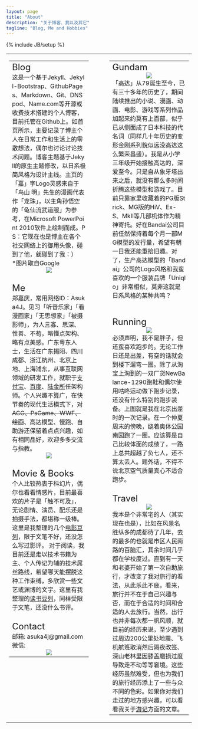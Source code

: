 ```yaml
---
layout: page
title: "About"
description: "关于博客、我以及其它"
tagline: "Blog, Me and Hobbies"
---
```

{% include JB/setup %}
<table border="0" cellpadding="0" style="word-break:break-all; word-wrap:break-all;">
<tr valign="top">
<td width="46%">
    <table>
        <tr>
        <td>
<font size="5">Blog</font></br>
这是一个基于Jekyll、Jekyll-Bootstrap、GithubPages、Markdown、Git、DNSpod、Name.com等开源或收费技术搭建的个人博客，目前托管在Github上。如首页所示，主要记录了博主个人在日常工作和生活上的零散想法，偶尔也讨论讨论技术问题。博客主题基于Jekyll的原生主题修改，以日系极简风格为设计主线。主页的「嘉」字Logo灵感来自于「鸟山 明」先生的漫画代表作「龙珠」，以主角孙悟空的「龟仙流武道服」为参考，在Microsoft PowerPoint 2010软件上绘制而成。PS：它现在也是博主在各个社交网络上的御用头像，碰到了他，就碰到了我：）</br>
*图片取自Google
<center><img src="http://pic.yupoo.com/asuka4j/D3N4FigU/medium.jpg"></center>
        </td>
        </tr>
        <tr>
        <td>
</br>
<font size="5">Me</font></br>
郑嘉庆，常用网络ID：Asuka4J。见习「听音乐家」「看漫画家」「无思想家」「被摄影师」，为人言寡、思深、性善、不苟，略懂点架构、略有点美感。广东粤东人士，生活在广东揭阳、四川成都、浙江杭州、北京上地、上海浦东，从事互联网领域的研发工作，就职于<a href="http://www.alipay.com">支付宝</a>、<a href="http://www.baidu.com">百度</a>、<a href="http://www.lufax.com">陆金所</a>任架构师。个人兴趣不算广，在快节奏的现代生活模式下，对<del>ACG、PsGame、WWF、绘画</del>、高达模型、慢跑、自助游还保留着点点兴趣，如有相同品好，欢迎多多交流与指教。</br>
<center><img src="http://pic.yupoo.com/asuka4j/D3OeGtHa/medium.jpg"/></center>
        </td>
        </tr>
        <tr>
        <td>
</br>
<font size="5">Movie &amp; Books</font></br>
个人比较热衷于科幻片，偶尔也看看情感片，目前最喜欢的片子是「触不可及」，无论剧情、演员、配乐还是拍摄手法，都堪称一级棒。这里是我整理的几个<a href="http://movie.douban.com/people/Asuka4J/doulists">电影豆列</a>，限于文笔不好，还没怎么写过影评。  
对于阅读，我目前还是走以技术书籍为主、个人传记为辅的技术屌丝路线，希望哪天能摆脱这种工作束缚，多欣赏一些文艺或渊博的文字。这里有我整理的<a href="http://book.douban.com/people/Asuka4J/doulists">读书豆列</a>，同样受限于文笔，还没什么书评。  
        </td>
        </tr>
        <tr>
        <td>
</br>
<font size="5">Contact</font></br>
邮箱: asuka4j@gmail.com</br>
微信:   
<center><img src="http://pic.yupoo.com/asuka4j/CwQAQzfD/small.jpg"></center>
        </td>
        </tr>
    </table> 
</td>
<td width="8%">
</td>
<td width="46%">
    <table>
        <tr>
        <td>
<font size="5">Gundam</font></br>
<center><img src="http://pic.yupoo.com/asuka4j/D3OeE4v3/medium.jpg"></center>
「高达」从79诞生至今，已有三十多年的历史了，期间陆续推出的小说、漫画、动画、电影、游戏等系列作品加起来约莫有上百部，似乎已从侧面成了日本科技的代名词（同样几十年历史的变形金刚系列貌似远没高达这么繁荣昌盛）。我是从小学三年级开始接触高达的，深爱至今。只是自从象牙塔出来之后，就没有那么多时间折腾这些模型和游戏了。目前只靠家里收藏着的PG版Strick、MG版的HiV、Ex-S、MkII等几部机体作为精神寄托。好在Bandai公司目前任然保持着每个月一部MG模型的发行量，希望有朝一日我还能重拾旧趣。对了，生产高达模型的「Bandai」公司的Logo风格和我蛮喜欢的一个服装品牌「Uniqlo」非常相似，莫非这就是日系风格的某种共鸣？  
        </td>
        </tr>
        <tr>
        <td>
</br>
</br>
<font size="5">Running</font></br>
<center><img src="http://pic.yupoo.com/asuka4j/D3OeH6CD/medium.jpg"></center>
必须声明，我不是胖子，但还蛮喜欢跑步的。无论工作日还是出差，有空的话就会到楼下遛弯一圈。除了从淘宝上淘到的一双厂货NewBalance-1290跑鞋和偶尔使用咕咚运动做下跑步记录，还没有什么特别的跑步装备。上图就是我在北京出差时的一次记录。在一个仲夏周末的傍晚，绕着奥体公园南园跑了一圈。应该算是自己比较体面的成绩了，一路上总共超越了负七人，还不算太丢人。题外话，不得不说北京空气质量真心不适合跑步。  
        </td>
        </tr>
        <tr>
        <td>
</br>
<font size="5">Travel</font></br>
<center><img src="http://pic.yupoo.com/asuka4j/D3OeHJac/medium.jpg"></center>
我本是个非常宅的人（其实现在也是），比如在风景名胜纵多的成都待了几年，去的最多的也就是市区人民南路的百脑汇，其余时间几乎都在学校度过。直到有一天和老婆开始了第一次自助旅行，才改变了我对旅行的看法，从此乐此不疲。看来，旅行并不在于自己兴趣与否，而在于合适的时间和合适的人去旅行。当然，出行也并非每次都一帆风顺，就目前的经历来说，至少遇到过周边200公里处地震、飞机航班取消然后隔夜改签、深山老林里因膝盖磨损过度导致走不动等等窘境。这些经历虽然难受，但也为我们的旅行经历添上了一些与众不同的色彩。如果你对我们走过的地方感兴趣，可以看看我关于<a href="http://jiaqing.me/tags.html#游记-ref">游记</a>方面的文章。    
        </td>
        </tr>
    </table> 
</td>
</tr>
</table>
  
  
